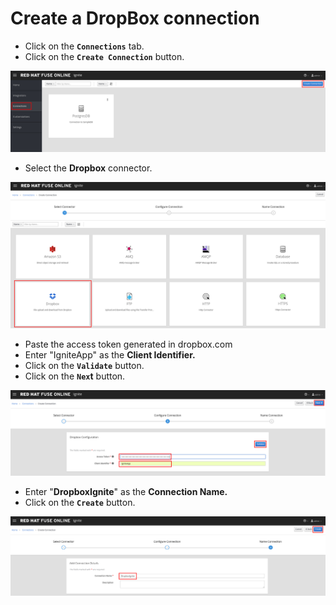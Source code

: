 # Create a DropBox connection

* Click on the **`Connections`** tab.
* Click on the **`Create Connection`** button.

![](../.gitbook/assets/image%20%2825%29.png)

* Select the **Dropbox** connector.

![](../.gitbook/assets/image%20%28103%29.png)

* Paste the access token generated in dropbox.com
* Enter "IgniteApp" as the **Client Identifier.**
* Click on the **`Validate`** button.
* Click on the **`Nex`t** button.

![](../.gitbook/assets/image%20%2812%29.png)

* Enter "**DropboxIgnite**" as the **Connection Name.**
* Click on the **`Create`** button.

![](../.gitbook/assets/image%20%28131%29.png)

